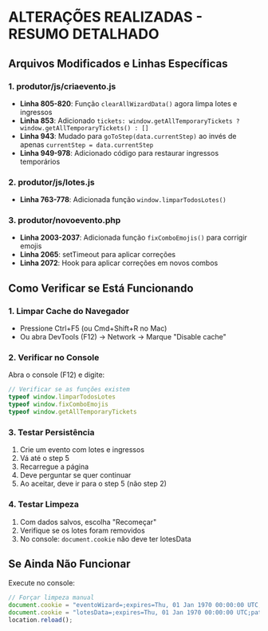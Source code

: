 # ALTERAÇÕES REALIZADAS - RESUMO DETALHADO

## Arquivos Modificados e Linhas Específicas

### 1. produtor/js/criaevento.js
- **Linha 805-820**: Função `clearAllWizardData()` agora limpa lotes e ingressos
- **Linha 853**: Adicionado `tickets: window.getAllTemporaryTickets ? window.getAllTemporaryTickets() : []`
- **Linha 943**: Mudado para `goToStep(data.currentStep)` ao invés de apenas `currentStep = data.currentStep`
- **Linha 949-978**: Adicionado código para restaurar ingressos temporários

### 2. produtor/js/lotes.js
- **Linha 763-778**: Adicionada função `window.limparTodosLotes()`

### 3. produtor/novoevento.php
- **Linha 2003-2037**: Adicionada função `fixComboEmojis()` para corrigir emojis
- **Linha 2065**: setTimeout para aplicar correções
- **Linha 2072**: Hook para aplicar correções em novos combos

## Como Verificar se Está Funcionando

### 1. Limpar Cache do Navegador
- Pressione Ctrl+F5 (ou Cmd+Shift+R no Mac)
- Ou abra DevTools (F12) → Network → Marque "Disable cache"

### 2. Verificar no Console
Abra o console (F12) e digite:
```javascript
// Verificar se as funções existem
typeof window.limparTodosLotes
typeof window.fixComboEmojis
typeof window.getAllTemporaryTickets
```

### 3. Testar Persistência
1. Crie um evento com lotes e ingressos
2. Vá até o step 5
3. Recarregue a página
4. Deve perguntar se quer continuar
5. Ao aceitar, deve ir para o step 5 (não step 2)

### 4. Testar Limpeza
1. Com dados salvos, escolha "Recomeçar"
2. Verifique se os lotes foram removidos
3. No console: `document.cookie` não deve ter lotesData

## Se Ainda Não Funcionar

Execute no console:
```javascript
// Forçar limpeza manual
document.cookie = "eventoWizard=;expires=Thu, 01 Jan 1970 00:00:00 UTC;path=/";
document.cookie = "lotesData=;expires=Thu, 01 Jan 1970 00:00:00 UTC;path=/";
location.reload();
```

